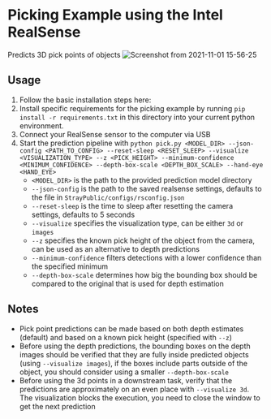 # Picking Example using the Intel RealSense
Predicts 3D pick points of objects
![Screenshot from 2021-11-01 15-56-25](https://user-images.githubusercontent.com/4254623/139684115-c63562a8-87bd-4a98-99df-7a768e91282d.png)


## Usage

1. Follow the basic installation steps here: <home>
2. Install specific requirements for the picking example by running `pip install -r requirements.txt` in this directory into your current python environment.
3. Connect your RealSense sensor to the computer via USB
4. Start the prediction pipeline with `python pick.py <MODEL_DIR> --json-config <PATH_TO_CONFIG> --reset-sleep <RESET_SLEEP> --visualize <VISUALIZATION_TYPE> --z <PICK_HEIGHT> --minimum-confidence <MINIMUM_CONFIDENCE> --depth-box-scale <DEPTH_BOX_SCALE> --hand-eye <HAND_EYE>`
    - `<MODEL_DIR>` is the path to the provided prediction model directory
    - `--json-config` is the path to the saved realsense settings, defaults to the file in `StrayPublic/configs/rsconfig.json`
    - `--reset-sleep` is the time to sleep after resetting the camera settings, defaults to 5 seconds
    - `--visualize` specifies the visualization type, can be either `3d` or `images`
    - `--z` specifies the known pick height of the object from the camera, can be used as an alternative to depth predictions
    - `--minimum-confidence` filters detections with a lower confidence than the specified minimum
    - `--depth-box-scale` determines how big the bounding box should be compared to the original that is used for depth estimation


## Notes
* Pick point predictions can be made based on both depth estimates (default) and based on a known pick height (specified with `--z`)
* Before using the depth predictions, the bounding boxes on the depth images should be verified that they are fully inside predicted objects (using `--visualize images`), if the boxes include parts outside of the object, you should consider using a smaller `--depth-box-scale`
* Before using the 3d points in a downstream task, verify that the predictions are approximately on an even place with `--visualize 3d`. The visualization blocks the execution, you need to close the window to get the next prediction
